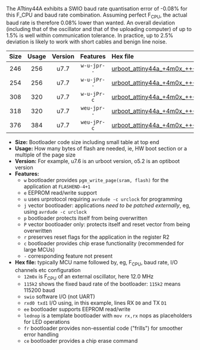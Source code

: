 The ATtiny44A exhibits a SWIO baud rate quantisation error of -0.08% for this F_CPU and baud rate combination. Assuming perfect F<sub>CPU</sub>, the actual baud rate is therefore 0.08% lower than wanted. An overall deviation (including that of the oscillator and that of the uploading computer) of up to 1.5% is well within communication tolerance. In practice, up to 2.5% deviation is likely to work with short cables and benign line noise.

|Size|Usage|Version|Features|Hex file|
|:-:|:-:|:-:|:-:|:--|
|246|256|u7.7|`w-u-jpr--`|[urboot_attiny44a_+4m0x_+++7k2_swio_rxb0_txb1_lednop.hex](https://raw.githubusercontent.com/stefanrueger/urboot.hex/main/mcus/attiny44a/external_oscillator/fcpu_+4m0x/br_+++7k2/urboot_attiny44a_+4m0x_+++7k2_swio_rxb0_txb1_lednop.hex)|
|254|256|u7.7|`w-u-jPr--`|[urboot_attiny44a_+4m0x_+++7k2_swio_rxb0_txb1.hex](https://raw.githubusercontent.com/stefanrueger/urboot.hex/main/mcus/attiny44a/external_oscillator/fcpu_+4m0x/br_+++7k2/urboot_attiny44a_+4m0x_+++7k2_swio_rxb0_txb1.hex)|
|308|320|u7.7|`w-u-jPr-c`|[urboot_attiny44a_+4m0x_+++7k2_swio_rxb0_txb1_lednop_fr_ce.hex](https://raw.githubusercontent.com/stefanrueger/urboot.hex/main/mcus/attiny44a/external_oscillator/fcpu_+4m0x/br_+++7k2/urboot_attiny44a_+4m0x_+++7k2_swio_rxb0_txb1_lednop_fr_ce.hex)|
|318|320|u7.7|`weu-jpr--`|[urboot_attiny44a_+4m0x_+++7k2_swio_rxb0_txb1_ee_lednop.hex](https://raw.githubusercontent.com/stefanrueger/urboot.hex/main/mcus/attiny44a/external_oscillator/fcpu_+4m0x/br_+++7k2/urboot_attiny44a_+4m0x_+++7k2_swio_rxb0_txb1_ee_lednop.hex)|
|376|384|u7.7|`weu-jPr-c`|[urboot_attiny44a_+4m0x_+++7k2_swio_rxb0_txb1_ee_lednop_fr_ce.hex](https://raw.githubusercontent.com/stefanrueger/urboot.hex/main/mcus/attiny44a/external_oscillator/fcpu_+4m0x/br_+++7k2/urboot_attiny44a_+4m0x_+++7k2_swio_rxb0_txb1_ee_lednop_fr_ce.hex)|

- **Size:** Bootloader code size including small table at top end
- **Usage:** How many bytes of flash are needed, ie, HW boot section or a multiple of the page size
- **Version:** For example, u7.6 is an urboot version, o5.2 is an optiboot version
- **Features:**
  + `w` bootloader provides `pgm_write_page(sram, flash)` for the application at `FLASHEND-4+1`
  + `e` EEPROM read/write support
  + `u` uses urprotocol requiring `avrdude -c urclock` for programming
  + `j` vector bootloader: applications *need to be patched externally*, eg, using `avrdude -c urclock`
  + `p` bootloader protects itself from being overwritten
  + `P` vector bootloader only: protects itself and reset vector from being overwritten
  + `r` preserves reset flags for the application in the register R2
  + `c` bootloader provides chip erase functionality (recommended for large MCUs)
  + `-` corresponding feature not present
- **Hex file:** typically MCU name followed by, eg, F<sub>CPU</sub>, baud rate, I/O channels etc configuration
  + `12m0x` is F<sub>CPU</sub> of an external oscillator, here 12.0 MHz
  + `115k2` shows the fixed baud rate of the bootloader: `115k2` means 115200 baud
  + `swio` software I/O (not UART)
  + `rxd0 txd1` I/O using, in this example, lines RX `D0` and TX `D1`
  + `ee` bootloader supports EEPROM read/write
  + `lednop` is a template bootloader with `mov rx,rx` nops as placeholders for LED operations
  + `fr` bootloader provides non-essential code ("frills") for smoother error handling
  + `ce` bootloader provides a chip erase command
